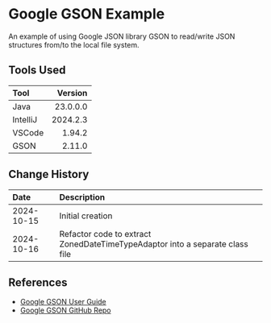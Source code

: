 # Google GSON Example
An example of using Google JSON library GSON to read/write JSON structures from/to the local file system.

## Tools Used

| Tool     |  Version |
|:---------|---------:|
| Java     | 23.0.0.0 |
| IntelliJ | 2024.2.3 |
| VSCode   |   1.94.2 |
| GSON     |   2.11.0 |

## Change History

| Date       | Description                                                                  |
|:-----------|:-----------------------------------------------------------------------------|
| 2024-10-15 | Initial creation                                                             |
| 2024-10-16 | Refactor code to extract ZonedDateTimeTypeAdaptor into a separate class file |

## References
* [Google GSON User Guide](https://github.com/google/gson/blob/main/UserGuide.md)
* [Google GSON GitHub Repo](https://github.com/google/gson)